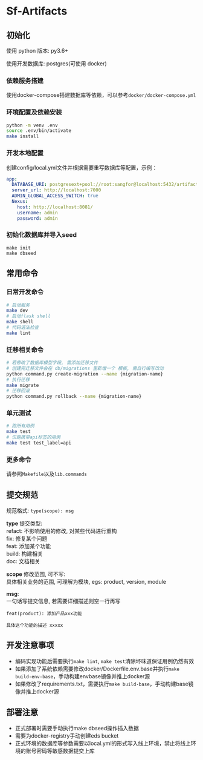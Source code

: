 # Sf-Artifacts
## 初始化
使用 python 版本: py3.6+

使用开发数据库: postgres(可使用 docker)
### 依赖服务搭建
使用docker-compose搭建数据库等依赖，可以参考`docker/docker-compose.yml`
### 环境配置及依赖安装
```sh
python -m venv .env
source .env/bin/activate
make install
```
### 开发本地配置
创建config/local.yml文件并根据需要重写数据库等配置，示例：
```yaml
app:
  DATABASE_URI: postgresext+pool://root:sangfor@localhost:5432/artifacts
  server_url: http://localhost:7000
  ADMIN_GLOBAL_ACCESS_SWITCH: true
  Nexus:
    host: http://localhost:8081/
    username: admin
    password: admin
```

### 初始化数据库并导入seed
```
make init
make dbseed
```

## 常用命令
### 日常开发命令
```sh
# 启动服务
make dev
# 启动flask shell
make shell
# 代码语法检查
make lint
```
### 迁移相关命令
```sh
# 若修改了数据库模型字段, 需添加迁移文件
# 创建完迁移文件会在 db/migrations 里新增一个 模板, 需自行编写改动
python command.py create-migration --name {migration-name}
# 执行迁移
make migrate
# 迁移回滚
python command.py rollback --name {migration-name}
```
### 单元测试
```sh
# 跑所有用例
make test
# 仅跑携带api标签的用例
make test test_label=api
```
### 更多命令
请参照`Makefile`以及`lib.commands`

## 提交规范

规范格式: `type(scope): msg`

**type** 提交类型:  
refact: 不影响使用的修改, 对某些代码进行重构  
fix: 修复某个问题  
feat: 添加某个功能  
build: 构建相关  
doc: 文档相关  

**scope** 修改范围, 可不写:  
具体相关业务的范围, 可理解为模块, egs: product, version, module  

**msg**:  
一句话写提交信息, 若需要详细描述则空一行再写  

```
feat(product): 添加产品xxx功能

具体这个功能的描述 xxxxx
```

## 开发注意事项
- 编码实现功能后需要执行`make lint`, `make test`清除坏味道保证用例仍然有效
- 如果添加了系统依赖需要修改docker/Dockerfile.env.base并执行`make build-env-base`，手动构建envbase镜像并推上docker源
- 如果修改了requirements.txt，需要执行`make build-base`，手动构建base镜像并推上docker源

## 部署注意
- 正式部署时需要手动执行make dbseed操作插入数据
- 需要为docker-registry手动创建eds bucket
- 正式环境的数据库等参数需要以local.yml的形式写入线上环境，禁止将线上环境的账号密码等敏感数据提交上库